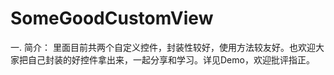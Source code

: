 # SomeGoodCustomView

一. 简介：
  里面目前共两个自定义控件，封装性较好，使用方法较友好。也欢迎大家把自己封装的好控件拿出来，一起分享和学习。详见Demo，欢迎批评指正。
  
